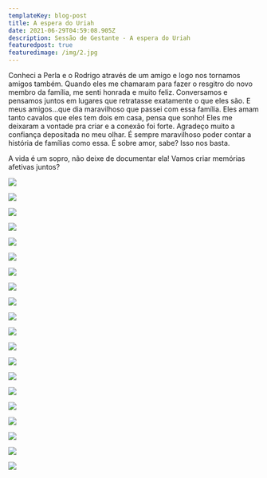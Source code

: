 ```yaml
---
templateKey: blog-post
title: A espera do Uriah
date: 2021-06-29T04:59:08.905Z
description: Sessão de Gestante - A espera do Uriah
featuredpost: true
featuredimage: /img/2.jpg
---
```

Conheci a Perla e o Rodrigo através de um amigo e logo nos tornamos amigos também. Quando eles me chamaram para fazer o resgitro do novo membro da família,
me senti honrada e muito feliz. Conversamos e pensamos juntos em lugares que retratasse exatamente o que eles são. 
E meus amigos...que dia maravilhoso que passei com essa família. Eles amam tanto cavalos que eles tem dois em casa, pensa que sonho! 
Eles me deixaram a vontade pra criar e a conexão foi forte.
Agradeço muito a confiança depositada no meu olhar. É sempre maravilhoso poder contar a história de famílias como essa.
É sobre amor, sabe? Isso nos basta.

A vida é um sopro, não deixe de documentar ela! 
Vamos criar memórias afetivas juntos?

![](/img/1.jpg)

![](/img/3-2-.jpg)

![](/img/3.jpg)

![](/img/4.jpg)

![](/img/5.jpg)

![](/img/6.jpg)

![](/img/7.jpg)

![](/img/8-2-.jpg)

![](/img/8.jpg)

![](/img/9-2-.jpg)

![](/img/9.jpg)

![](/img/10.jpg)

![](/img/11.jpg)

![](/img/12.jpg)

![](/img/13.jpg)

![](/img/14.jpg)

![](/img/15.jpg)

![](/img/16-2-.jpg)

![](/img/16.jpg)

![](/img/17.jpg)